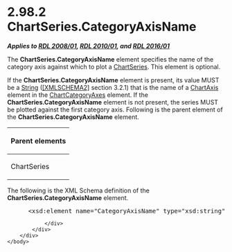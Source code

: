<html dir="LTR" xmlns:mshelp="http://msdn.microsoft.com/mshelp" xmlns:ddue="http://ddue.schemas.microsoft.com/authoring/2003/5" xmlns:xlink="http://www.w3.org/1999/xlink" xmlns:tool="http://www.microsoft.com/tooltip">
    <head>
        <meta http-equiv="Content-Type" content="text/html; CHARSET=utf-8"></meta>
        <meta name="save" content="history"></meta>
        <title>2.98.2 ChartSeries.CategoryAxisName</title>
        <xml>
            <mshelp:toctitle title="2.98.2 ChartSeries.CategoryAxisName"></mshelp:toctitle>
            <mshelp:rltitle title="[MS-RDL]: ChartSeries.CategoryAxisName"></mshelp:rltitle>
            <mshelp:keyword index="A" term="95748a3d-672a-4ece-b7ce-25bd6ddb91c8"></mshelp:keyword>
            <mshelp:attr name="DCSext.ContentType" value="open specification"></mshelp:attr>
            <mshelp:attr name="AssetID" value="95748a3d-672a-4ece-b7ce-25bd6ddb91c8"></mshelp:attr>
            <mshelp:attr name="TopicType" value="kbRef"></mshelp:attr>
            <mshelp:attr name="DCSext.Title" value="[MS-RDL]: ChartSeries.CategoryAxisName" />
        </xml>
    </head>
    <body>
        <div id="header">
            <h1 class="heading">2.98.2 ChartSeries.CategoryAxisName</h1>
        </div>
        <div id="mainSection">
            <div id="mainBody">
                <div id="allHistory" class="saveHistory"></div>
                <div id="sectionSection0" class="section" name="collapseableSection">
                    

<p><b><i>Applies to </i></b><a href="1e855f94-4617-47e4-b89e-0856c6cb420f.md"><b><i>RDL 2008/01</i></b></a><b><i>,
</i></b><a href="3428e690-a348-4ec7-8a6a-8efb42d2cdee.md"><b><i>RDL 2010/01</i></b></a><b><i>,
and </i></b><a href="52ce3983-2bfc-4e72-9359-42aaf5fe4509.md"><b><i>RDL 2016/01</i></b></a></p>

<p>The <b>ChartSeries.CategoryAxisName</b> element specifies
the name of the category axis against which to plot a <a href="aee11573-3fcf-4365-938b-e6c8ceece6e1.md">ChartSeries</a>. This element
is optional.</p>

<p>If the <b>ChartSeries.CategoryAxisName</b> element is
present, its value MUST be a <a href="1ed81ef3-a683-45e3-aaad-bd2bbe71bc3d.md">String</a>
(<a href="https://go.microsoft.com/fwlink/?LinkId=90610">[XMLSCHEMA2]</a>
section 3.2.1) that is the name of a <a href="0c19f1cb-ef68-4c28-a2d0-8601b7fd0f32.md">ChartAxis</a> element in the <a href="21152052-6b5a-4c87-a0af-658005e15c9d.md">ChartCategoryAxes</a> element.
If the <b>ChartSeries.CategoryAxisName</b> element is not present, the series
MUST be plotted against the first category axis. Following is the parent
element of the <b>ChartSeries.CategoryAxisName</b> element.</p>

<table>
 <thead>
  <tr>
   <th>
   <p>Parent elements</p>
   </th>
  </tr>
 </thead>
 <tr>
  <td>
  <p>ChartSeries</p>
  </td>
 </tr>
</table>

<p>The following is the XML Schema definition of the <b>ChartSeries.CategoryAxisName</b>
element.</p>

<dl>
<dd>
<div><pre> &lt;xsd:element name=&quot;CategoryAxisName&quot; type=&quot;xsd:string&quot; minOccurs=&quot;0&quot; /&gt;
</pre></div>
</dd></dl>


                </div>
            </div>
        </div>
    </body>
</html>